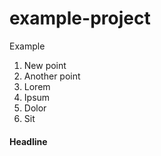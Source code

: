 example-project
===============

Example

1. New point
2. Another point
3. Lorem
4. Ipsum
5. Dolor
6. Sit

#### Headline
